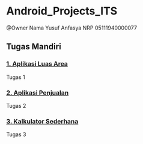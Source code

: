 # Android_Projects_ITS

@Owner
Nama Yusuf Anfasya
NRP 05111940000077

## Tugas Mandiri

### [1. Aplikasi Luas Area](https://github.com/YusufAnfasya/LuasAreaFinal)
Tugas 1 

### [2. Aplikasi Penjualan](https://github.com/YusufAnfasya/Aplikasi_Penjualan_Final)
Tugas 2 

### [3. Kalkulator Sederhana](https://github.com/YusufAnfasya/KalkulatorSederhana)
Tugas 3

 
